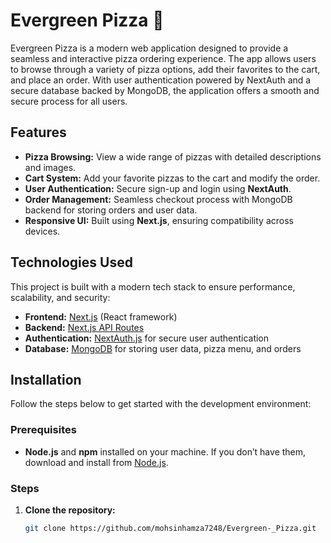 # Evergreen Pizza 🍕

Evergreen Pizza is a modern web application designed to provide a seamless and interactive pizza ordering experience. The app allows users to browse through a variety of pizza options, add their favorites to the cart, and place an order. With user authentication powered by NextAuth and a secure database backed by MongoDB, the application offers a smooth and secure process for all users.

## Features

- **Pizza Browsing:** View a wide range of pizzas with detailed descriptions and images.
- **Cart System:** Add your favorite pizzas to the cart and modify the order.
- **User Authentication:** Secure sign-up and login using **NextAuth**.
- **Order Management:** Seamless checkout process with MongoDB backend for storing orders and user data.
- **Responsive UI:** Built using **Next.js**, ensuring compatibility across devices.

## Technologies Used

This project is built with a modern tech stack to ensure performance, scalability, and security:

- **Frontend:** [Next.js](https://nextjs.org/) (React framework)
- **Backend:** [Next.js API Routes](https://nextjs.org/docs/api-routes/introduction)
- **Authentication:** [NextAuth.js](https://next-auth.js.org/) for secure user authentication
- **Database:** [MongoDB](https://www.mongodb.com/) for storing user data, pizza menu, and orders

## Installation

Follow the steps below to get started with the development environment:

### Prerequisites

- **Node.js** and **npm** installed on your machine. If you don’t have them, download and install from [Node.js](https://nodejs.org/).

### Steps

1. **Clone the repository:**
   ```bash
   git clone https://github.com/mohsinhamza7248/Evergreen-_Pizza.git
